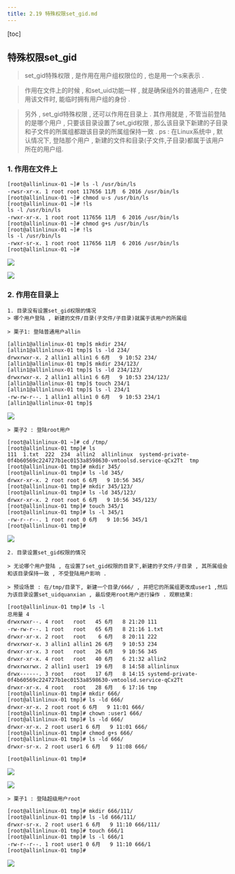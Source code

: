 ```yaml
---
title: 2.19 特殊权限set_gid.md
---
```


[toc]

## 特殊权限set_gid
> set_gid特殊权限 , 是作用在用户组权限位的 , 也是用一个s来表示 . 

> 作用在文件上的时候 , 和set_uid功能一样 , 就是确保组外的普通用户 , 在使用该文件时, 能临时拥有用户组的身份 . 

> 另外 , set_gid特殊权限 , 还可以作用在目录上 . 其作用就是 , 不管当前登陆的是哪个用户 , 只要该目录设置了set_gid权限 , 那么该目录下新建的子目录和子文件的所属组都跟该目录的所属组保持一致 . 
> ps : 在Linux系统中 , 默认情况下, 登陆那个用户 , 新建的文件和目录(子文件,子目录)都属于该用户所在的用户组.

### 1. 作用在文件上

```
[root@allinlinux-01 ~]# ls -l /usr/bin/ls
-rwsr-xr-x. 1 root root 117656 11月  6 2016 /usr/bin/ls
[root@allinlinux-01 ~]# chmod u-s /usr/bin/ls
[root@allinlinux-01 ~]# !ls
ls -l /usr/bin/ls
-rwxr-xr-x. 1 root root 117656 11月  6 2016 /usr/bin/ls
[root@allinlinux-01 ~]# chmod g+s /usr/bin/ls
[root@allinlinux-01 ~]# !ls
ls -l /usr/bin/ls
-rwxr-sr-x. 1 root root 117656 11月  6 2016 /usr/bin/ls
[root@allinlinux-01 ~]# 

```

![](http://oqjg6c4c1.bkt.clouddn.com/201706091044_834.png)

![](http://oqjg6c4c1.bkt.clouddn.com/201706091045_210.png)

### 2. 作用在目录上
	1. 目录没有设置set_gid权限的情况
	> 哪个用户登陆 , 新建的文件/目录(子文件/子目录)就属于该用户的所属组
	
	> 栗子1: 登陆普通用户allin
```
[allin1@allinlinux-01 tmp]$ mkdir 234/
[allin1@allinlinux-01 tmp]$ ls -ld 234/
drwxrwxr-x. 2 allin1 allin1 6 6月   9 10:52 234/
[allin1@allinlinux-01 tmp]$ mkdir 234/123/
[allin1@allinlinux-01 tmp]$ ls -ld 234/123/
drwxrwxr-x. 2 allin1 allin1 6 6月   9 10:53 234/123/
[allin1@allinlinux-01 tmp]$ touch 234/1
[allin1@allinlinux-01 tmp]$ ls -l 234/1
-rw-rw-r--. 1 allin1 allin1 0 6月   9 10:53 234/1
[allin1@allinlinux-01 tmp]$ 

```

![](http://oqjg6c4c1.bkt.clouddn.com/201706091053_747.png)
	
	> 栗子2 : 登陆root用户

```
[root@allinlinux-01 ~]# cd /tmp/
[root@allinlinux-01 tmp]# ls
111  1.txt  222  234  allin2  allinlinux  systemd-private-0f4b60569c224727b1ec0153a8598630-vmtoolsd.service-qCx2Tt  tmp
[root@allinlinux-01 tmp]# mkdir 345/
[root@allinlinux-01 tmp]# ls -ld 345/
drwxr-xr-x. 2 root root 6 6月   9 10:56 345/
[root@allinlinux-01 tmp]# mkdir 345/123/
[root@allinlinux-01 tmp]# ls -ld 345/123/
drwxr-xr-x. 2 root root 6 6月   9 10:56 345/123/
[root@allinlinux-01 tmp]# touch 345/1
[root@allinlinux-01 tmp]# ls -l 345/1
-rw-r--r--. 1 root root 0 6月   9 10:56 345/1
[root@allinlinux-01 tmp]# 

```

![](http://oqjg6c4c1.bkt.clouddn.com/201706091056_913.png)
	
	2. 目录设置set_gid权限的情况

	> 无论哪个用户登陆 , 在设置了set_gid权限的目录下,新建的子文件/子目录 , 其所属组会和该目录保持一致 , 不受登陆用户影响 . 
	
	> 预设场景 : 在/tmp/目录下, 新建一个目录/666/ , 并把它的所属组更改成user1 ,然后为该目录设置set_uidquanxian , 最后使用root用户进行操作 . 观察结果:

```
[root@allinlinux-01 tmp]# ls -l 
总用量 4
drwxrwxr--. 4 root   root   45 6月   8 21:20 111
-rw-rw-r--. 1 root   root   65 6月   8 21:16 1.txt
drwxr-xr-x. 2 root   root    6 6月   8 20:11 222
drwxrwxr-x. 3 allin1 allin1 26 6月   9 10:53 234
drwxr-xr-x. 3 root   root   26 6月   9 10:56 345
drwxr-xr-x. 4 root   root   40 6月   6 21:32 allin2
drwxrwxrwx. 2 allin1 user1  19 6月   8 14:58 allinlinux
drwx------. 3 root   root   17 6月   8 14:15 systemd-private-0f4b60569c224727b1ec0153a8598630-vmtoolsd.service-qCx2Tt
drwxr-xr-x. 4 root   root   28 6月   6 17:16 tmp
[root@allinlinux-01 tmp]# mkdir 666/
[root@allinlinux-01 tmp]# ls -ld 666/
drwxr-xr-x. 2 root root 6 6月   9 11:01 666/
[root@allinlinux-01 tmp]# chown :user1 666/
[root@allinlinux-01 tmp]# ls -ld 666/
drwxr-xr-x. 2 root user1 6 6月   9 11:01 666/
[root@allinlinux-01 tmp]# chmod g+s 666/
[root@allinlinux-01 tmp]# ls -ld 666/
drwxr-sr-x. 2 root user1 6 6月   9 11:08 666/

[root@allinlinux-01 tmp]# 

```

![](http://oqjg6c4c1.bkt.clouddn.com/201706091103_897.png)

![](http://oqjg6c4c1.bkt.clouddn.com/201706091110_280.png)


	> 栗子1 : 登陆超级用户root

```
[root@allinlinux-01 tmp]# mkdir 666/111/
[root@allinlinux-01 tmp]# ls -ld 666/111/
drwxr-sr-x. 2 root user1 6 6月   9 11:10 666/111/
[root@allinlinux-01 tmp]# touch 666/1
[root@allinlinux-01 tmp]# ls -l 666/1
-rw-r--r--. 1 root user1 0 6月   9 11:10 666/1
[root@allinlinux-01 tmp]# 
```

![](http://oqjg6c4c1.bkt.clouddn.com/201706091111_843.png)










